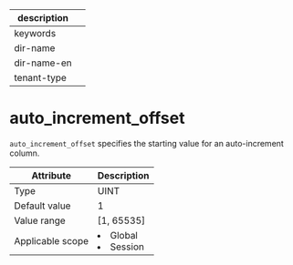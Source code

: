 |description||
|---|---|
|keywords||
|dir-name||
|dir-name-en||
|tenant-type||

# auto_increment_offset

`auto_increment_offset` specifies the starting value for an auto-increment column.

| **Attribute** | **Description** |
|--------|------------------------------------------------------------------------------------------------------------|
| Type | UINT |
| Default value | 1 |
| Value range | \[1, 65535\] |
| Applicable scope | <li> Global   <li> Session |
